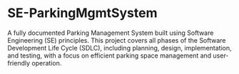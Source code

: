 # SE-ParkingMgmtSystem
A fully documented Parking Management System built using Software Engineering (SE) principles. This project covers all phases of the Software Development Life Cycle (SDLC), including planning, design, implementation, and testing, with a focus on efficient parking space management and user-friendly operation.
